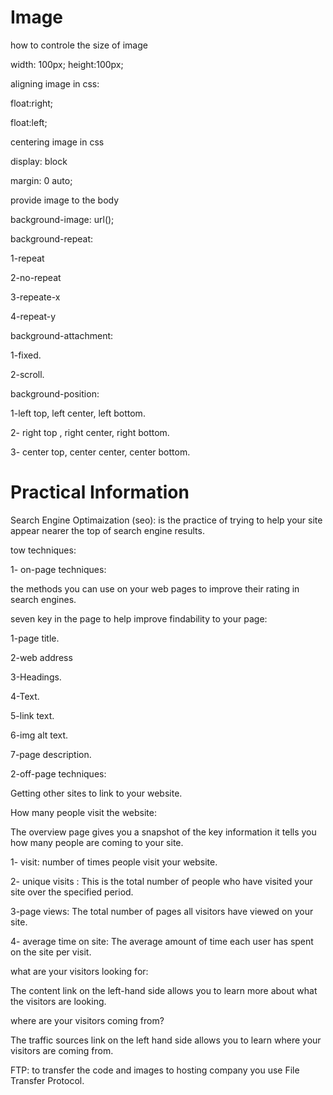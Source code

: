 # Image

how to controle the size of image

width: 100px;
height:100px;

aligning image in css:

float:right;

float:left;

centering image in css

display: block

margin: 0 auto;


provide image to the body

background-image: url();

background-repeat:

1-repeat

2-no-repeat

3-repeate-x

4-repeat-y

background-attachment:

1-fixed.

2-scroll.

background-position:

1-left top, left center, left bottom.

2- right top , right center, right bottom.

3- center top, center center, center bottom.



# Practical Information

Search Engine Optimaization (seo):
 is the practice of trying to help your site appear nearer the top of search engine results.

tow techniques:

1- on-page techniques:

 the methods you can use on your web pages to improve their rating in search engines.

seven key in the page to help improve findability to your page:

1-page title.

2-web address

3-Headings.

4-Text.

5-link text.

6-img alt text.

7-page description.


2-off-page techniques: 

Getting other sites to link to your website.


How many people visit the website:

The overview page gives you a snapshot of the key information it tells you how many people are 
coming to your site.

1- visit: number of times people visit your website.

2- unique visits : This is the total number of people who have visited your site 
over the specified period.

3-page views: The total number of pages all visitors have viewed on your site.

4- average time on site: The average amount of time each user has spent on the site 
per visit.


 what are your visitors looking for:

The content link on the left-hand side allows you to learn more about what the visitors are 
looking.

where are your visitors coming from?

The traffic sources link on the left hand side allows you to learn where your visitors are 
coming from.

FTP: to transfer the code and images to hosting company you use File Transfer Protocol.
